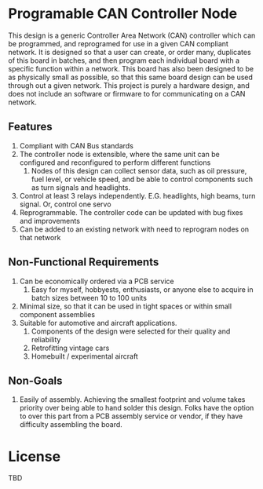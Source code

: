 # Programable CAN Controller Node

This design is a generic Controller Area Network (CAN) controller which can be programmed, and reprogramed for use in a given CAN compliant network. It is designed so that a user can create, or order many, duplicates of this board in batches, and then program each individual board with a specific function within a network. This board has also been designed to be as physically small as possible, so that this same board design can be used through out a given network. This project is purely a hardware design, and does not include an software or firmware to for communicating on a CAN network. 

## Features
1. Compliant with CAN Bus standards
1. The controller node is extensible, where the same unit can be configured and reconfigured to perform different functions
    1. Nodes of this design can collect sensor data, such as oil pressure, fuel level, or vehicle speed, and be able to control components such as turn signals and headlights.
1. Control at least 3 relays independently. E.G. headlights, high beams, turn signal. Or, control one servo 
1. Reprogrammable. The controller code can be updated with bug fixes and improvements
1. Can be added to an existing network with need to reprogram nodes on that network

## Non-Functional Requirements
1. Can be economically ordered via a PCB service
    1. Easy for myself, hobbyests, enthusiasts, or anyone else to acquire in batch sizes between 10 to 100 units
1. Minimal size, so that it can be used in tight spaces or within small component assemblies
1. Suitable for automotive and aircraft applications. 
	1. Components of the design were selected for their quality and reliability
    1. Retrofitting vintage cars
    1. Homebuilt / experimental aircraft

## Non-Goals
1. Easily of assembly. Achieving the smallest footprint and volume takes priority over being able to hand solder this design. Folks have the option to over this part from a PCB assembly service or vendor, if they have difficulty assembling the board. 

# License 
TBD
